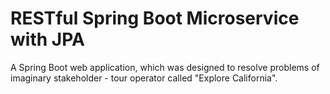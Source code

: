 # RESTful Spring Boot Microservice with JPA

A Spring Boot web application, which was designed 
to resolve problems of imaginary stakeholder -
tour operator called "Explore California". 